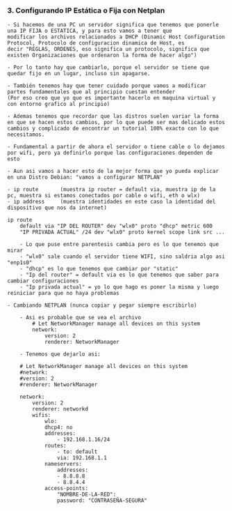 ### 3. Configurando IP Estática o Fija con Netplan

    - Si hacemos de una PC un servidor significa que tenemos que ponerle una IP FIJA o ESTATICA, y para esto vamos a tener que 
    modificar los archivos relacionados a DHCP (Dinamic Host Configuration Protocol, Protocolo de configuracion dinamica de Host, es
    decir "REGLAS, ORDENES, eso significa un protocolo, significa que existen Organizaciones que ordenaron la forma de hacer algo")

    - Por lo tanto hay que cambiarlo, porque el servidor se tiene que quedar fijo en un lugar, incluso sin apagarse.
    
    - También tenemos hay que tener cuidado porque vamos a modificar partes fundamentales que al principio cuestan entender 
    (Por eso creo que yo que es importante hacerlo en maquina virtual y con entorno grafico al principio)

    - Ademas tenemos que recordar que las distros suelen variar la forma en que se hacen estos cambios, por lo que puede ser mas delicado estos cambios y complicado de encontrar un tutorial 100% exacto con lo que necesitamos.

    - Fundamental a partir de ahora el servidor o tiene cable o lo dejamos por wifi, pero ya definirlo porque las configuraciones dependen de esto

    - Aun asi vamos a hacer esto de la mejor forma que yo pueda explicar en una Distro Debian: "vamos a configurar NETPLAN"

    - ip route       (muestra ip router = default via, muestra ip de la pc, muestra si estamos conectados por cable o wifi, eth o wlx)
    - ip address     (muestra identidades en este caso la identidad del dispositivo que nos da internet)

    ip route
        default via "IP DEL ROUTER" dev "wlx0" proto "dhcp" metric 600 
        "IP PRIVADA ACTUAL" /24 dev "wlx0" proto kernel scope link src ...
        
        - Lo que puse entre parentesis cambia pero es lo que tenemos que mirar
        - "wlx0" sale cuando el servidor tiene WIFI, sino saldria algo asi "enp1s0"
        - "dhcp" es lo que tenemos que cambiar por "static"
        - "Ip del router" = default via es lo que tenemos que saber para cambiar configuraciones
        - "Ip privada actual" = yo lo que hago es poner la misma y luego reiniciar para que no haya problemas

    - Cambiando NETPLAN (nunca copiar y pegar siempre escribirlo)

        - Asi es probable que se vea el archivo
            # Let NetworkManager manage all devices on this system                 
            network:                                                               
                version: 2                                                           
                renderer: NetworkManager   

        - Tenemos que dejarlo asi:

        # Let NetworkManager manage all devices on this system
        #network:                                                               
        #version: 2                                                           
        #renderer: NetworkManager                                             
                                                                        
        network:                                                                
            version: 2                                                            
            renderer: networkd                                                    
            wifis:                                                              
                wlo:                                                               
                dhcp4: no                                                         
                addresses:                                                        
                    - 192.168.1.16/24                                             
                routes:                                                           
                    - to: default                                                   
                    via: 192.168.1.1                                            
                nameservers:                                                      
                    addresses:                                                      
                    - 8.8.8.8                                                     
                    - 8.8.4.4                                                     
                access-points:                                                    
                    "NOMBRE-DE-LA-RED":                                                    
                    password: "CONTRASEÑA-SEGURA"    